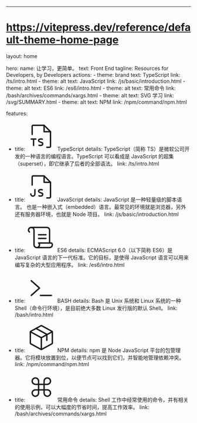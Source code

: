 ---
# https://vitepress.dev/reference/default-theme-home-page
layout: home

hero:
  name: 让学习，更简单。
  text: Front End
  tagline: Resources for Developers, by Developers
  actions:
    - theme: brand
      text: TypeScript
      link: /ts/intro.html
    - theme: alt
      text: JavaScript
      link: /js/basic/introduction.html
    - theme: alt
      text: ES6
      link: /es6/intro.html
    - theme: alt
      text: 常用命令
      link: /bash/archives/commands/xargs.html
    - theme: alt
      text: SVG 学习
      link: /svg/SUMMARY.html
    - theme: alt
      text: NPM
      link: /npm/command/npm.html
    

features:
  - title: <svg xmlns="http://www.w3.org/2000/svg" style="width:80px;" viewBox="0 0 256 256"><rect width="256" height="256" fill="none"/><path d="M176,224h24a8,8,0,0,0,8-8V88L152,32H56a8,8,0,0,0-8,8v72" fill="none" stroke="currentColor" stroke-linecap="round" stroke-linejoin="round" stroke-width="12"/><polyline points="152 32 152 88 208 88" fill="none" stroke="currentColor" stroke-linecap="round" stroke-linejoin="round" stroke-width="12"/><path d="M135.9,153.6s-29.43-7.78-31.8,11,38.43,10.12,35.78,30.72c-2.47,19.16-31.78,11-31.78,11" fill="none" stroke="currentColor" stroke-linecap="round" stroke-linejoin="round" stroke-width="12"/><line x1="80" y1="152" x2="40" y2="152" fill="none" stroke="currentColor" stroke-linecap="round" stroke-linejoin="round" stroke-width="12"/><line x1="60" y1="152" x2="60" y2="208" fill="none" stroke="currentColor" stroke-linecap="round" stroke-linejoin="round" stroke-width="12"/></svg> TypeScript
    details: TypeScript（简称 TS）是微软公司开发的一种语言的编程语言。TypeScript 可以看成是 JavaScript 的超集（superset），即它继承了后者的全部语法。
    link: /ts/intro.html

  - title: <svg xmlns="http://www.w3.org/2000/svg" style="width:80px;" viewBox="0 0 256 256"><rect width="256" height="256" fill="none"/><path d="M176,224h24a8,8,0,0,0,8-8V88L152,32H56a8,8,0,0,0-8,8v72" fill="none" stroke="currentColor" stroke-linecap="round" stroke-linejoin="round" stroke-width="12"/><polyline points="152 32 152 88 208 88" fill="none" stroke="currentColor" stroke-linecap="round" stroke-linejoin="round" stroke-width="12"/><path d="M135.9,153.6s-29.43-7.78-31.8,11,38.43,10.12,35.78,30.72c-2.47,19.16-31.78,11-31.78,11" fill="none" stroke="currentColor" stroke-linecap="round" stroke-linejoin="round" stroke-width="12"/><path d="M36,190a18,18,0,0,0,36,0V152" fill="none" stroke="currentColor" stroke-linecap="round" stroke-linejoin="round" stroke-width="12"/></svg> JavaScript
    details: JavaScript 是一种轻量级的脚本语言。 也是一种嵌入式（embedded）语言。最常见的环境就是浏览器，另外还有服务器环境，也就是 Node 项目。
    link: /js/basic/introduction.html

  - title: <svg xmlns="http://www.w3.org/2000/svg" style="width:80px;" viewBox="0 0 256 256"><rect width="256" height="256" fill="none"/><path d="M200,176V64a24,24,0,0,0-24-24H40" fill="none" stroke="currentColor" stroke-linecap="round" stroke-linejoin="round" stroke-width="12"/><line x1="104" y1="104" x2="168" y2="104" fill="none" stroke="currentColor" stroke-linecap="round" stroke-linejoin="round" stroke-width="12"/><line x1="104" y1="136" x2="168" y2="136" fill="none" stroke="currentColor" stroke-linecap="round" stroke-linejoin="round" stroke-width="12"/><path d="M24,80s-8-6-8-16a24,24,0,0,1,48,0V192a24,24,0,0,0,48,0c0-10-8-16-8-16H216s8,6,8,16a24,24,0,0,1-24,24H88" fill="none" stroke="currentColor" stroke-linecap="round" stroke-linejoin="round" stroke-width="12"/></svg> ES6
    details: ECMAScript 6.0（以下简称 ES6）是 JavaScript 语言的下一代标准。它的目标，是使得 JavaScript 语言可以用来编写复杂的大型应用程序。
    link: /es6/intro.html

  - title: <svg xmlns="http://www.w3.org/2000/svg" style="width:80px;" viewBox="0 0 256 256"><rect width="256" height="256" fill="none"/><polyline points="40 64 112 128 40 192" fill="none" stroke="currentColor" stroke-linecap="round" stroke-linejoin="round" stroke-width="12"/><line x1="120" y1="192" x2="216" y2="192" fill="none" stroke="currentColor" stroke-linecap="round" stroke-linejoin="round" stroke-width="12"/></svg> BASH
    details: Bash 是 Unix 系统和 Linux 系统的一种 Shell（命令行环境），是目前绝大多数 Linux 发行版的默认 Shell。
    link: /bash/intro.html


  - title: <svg xmlns="http://www.w3.org/2000/svg" style="width:80px;" viewBox="0 0 256 256"><rect width="256" height="256" fill="none"/><polyline points="32.7 76.92 128 129.08 223.3 76.92" fill="none" stroke="currentColor" stroke-linecap="round" stroke-linejoin="round" stroke-width="12"/><line x1="128" y1="129.09" x2="128" y2="231.97" fill="none" stroke="currentColor" stroke-linecap="round" stroke-linejoin="round" stroke-width="12"/><path d="M219.84,182.84l-88,48.18a8,8,0,0,1-7.68,0l-88-48.18a8,8,0,0,1-4.16-7V80.18a8,8,0,0,1,4.16-7l88-48.18a8,8,0,0,1,7.68,0l88,48.18a8,8,0,0,1,4.16,7v95.64A8,8,0,0,1,219.84,182.84Z" fill="none" stroke="currentColor" stroke-linecap="round" stroke-linejoin="round" stroke-width="12"/><polyline points="81.56 48.31 176 100 176 152" fill="none" stroke="currentColor" stroke-linecap="round" stroke-linejoin="round" stroke-width="12"/></svg> NPM
    details: npm 是 Node JavaScript 平台的包管理器。它将模块放置到位，以便节点可以找到它们，并智能地管理依赖冲突。
    link: /npm/command/npm.html


  - title: <svg xmlns="http://www.w3.org/2000/svg" style="width:80px;" viewBox="0 0 256 256"><rect width="256" height="256" fill="none"/><path d="M180,48h0a28,28,0,0,1,28,28v0a28,28,0,0,1-28,28H152a0,0,0,0,1,0,0V76a28,28,0,0,1,28-28Z" fill="none" stroke="currentColor" stroke-linecap="round" stroke-linejoin="round" stroke-width="12"/><path d="M48,48H76a28,28,0,0,1,28,28v0a28,28,0,0,1-28,28h0A28,28,0,0,1,48,76V48A0,0,0,0,1,48,48Z" transform="translate(152 152) rotate(180)" fill="none" stroke="currentColor" stroke-linecap="round" stroke-linejoin="round" stroke-width="12"/><path d="M152,152h28a28,28,0,0,1,28,28v0a28,28,0,0,1-28,28h0a28,28,0,0,1-28-28V152A0,0,0,0,1,152,152Z" fill="none" stroke="currentColor" stroke-linecap="round" stroke-linejoin="round" stroke-width="12"/><path d="M76,152h0a28,28,0,0,1,28,28v0a28,28,0,0,1-28,28H48a0,0,0,0,1,0,0V180A28,28,0,0,1,76,152Z" transform="translate(152 360) rotate(-180)" fill="none" stroke="currentColor" stroke-linecap="round" stroke-linejoin="round" stroke-width="12"/><rect x="104" y="104" width="48" height="48" fill="none" stroke="currentColor" stroke-linecap="round" stroke-linejoin="round" stroke-width="12"/></svg> 常用命令
    details: Shell 工作中经常使用的命令，并有相关的使用示例，可以大幅度的节省时间，提高工作效率。
    link: /bash/archives/commands/xargs.html
